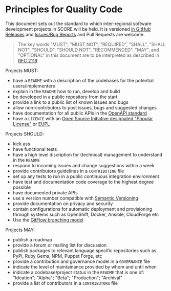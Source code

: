 # Principles for Quality Code

This document sets out the standard to which inter-regional software development projects in SCORE will be held. It is versioned [in GitHub Releases](https://github.com/score-project/quality-code/releases) and [Issues/Bug Reports](https://github.com/score-project/quality-code/issues) and Pull Requests are welcome.

> The key words "MUST", "MUST NOT", "REQUIRED", "SHALL", "SHALL NOT", "SHOULD", "SHOULD NOT", "RECOMMENDED",  "MAY", and "OPTIONAL" in this document are to be interpreted as described in [RFC 2119](https://tools.ietf.org/html/rfc2119).

Projects MUST:

* have a `README` with a description of the codebases for the potential users/implementers
* explain in the `README` how to run, develop and build
* be developed in a public repository from the start
* provide a link to a public list of known issues and bugs
* allow non-contributors to post issues, bugs and suggested changes
* have documentation for all public APIs in the [OpenAPI standard](https://github.com/OAI/OpenAPI-Specification)
* have a `LICENCE` with an [Open Source Initiative designated "Popular License"](https://opensource.org/licenses/category) or [EUPL](https://eupl.eu/)

Projects SHOULD:

* kick ass
* have functional tests
* have a high level discription for (technical) management to understand in the `README`
* respond to incoming issues and change suggestions within a week
* provide contributors guidelines in a `CONTRIBUTING` file
* set up any tests to run in a public continuous integration environment
* have test and documentation code coverage to the highest degree possible
* have documented private APIs
* use a version number compatible with [Semantic Versioning](https://semver.org/)
* provide documentation on privacy and security
* contain configurations for automatic deployment and provisioning through systems such as OpenShift, Docker, Ansible, CloudForge etc
* Use the [GitFlow branching model](https://nvie.com/posts/a-successful-git-branching-model/)

Projects MAY:

* publish a roadmap
* provide a forum or mailing list for discussion
* publish packages to relevant language specific repositories such as PyPi, Ruby Gems, NPM, Puppet Forge, etc
* provide a contribution and governance model in a `GOVERNANCE` file
* indicate the level of maintainance provided by whom and until when
* indicate a codebase/project status in the `README` that is one of: "Ideation"; "Alpha"; "Beta"; "Production"; "Archival"
* provide a list of contributors in a `CONTRIBUTORS` file
